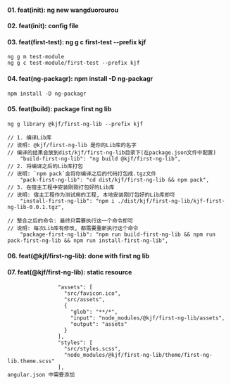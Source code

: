 #### 01. feat(init): ng new wangduorourou

#### 02. feat(init): config file

#### 03. feat(first-test): ng g c first-test --prefix kjf
    ng g m test-module
    ng g c test-module/first-test --prefix kjf

#### 04. feat(ng-packagr): npm install -D ng-packagr
    npm install -D ng-packagr

#### 05. feat(build): package first ng lib
    ng g library @kjf/first-ng-lib --prefix kjf

    // 1. 编译Lib库
    // 说明: @kjf/first-ng-lib 是你的Lib库的名字
    // 编译的结果会放到dist/kjf/first-ng-lib目录下(在package.json文件中配置)
        "build-first-ng-lib": "ng build @kjf/first-ng-lib",
    // 2. 将编译之后的Lib库打包
    // 说明: `npm pack`会将你编译之后的代码打包成.tgz文件
        "pack-first-ng-lib": "cd dist/kjf/first-ng-lib && npm pack",
    // 3. 在宿主工程中安装刚刚打包好的Lib库
    // 说明: 宿主工程作为测试用的工程, 本地安装刚打包好的Lib库即可
        "install-first-ng-lib": "npm i ./dist/kjf/first-ng-lib/kjf-first-ng-lib-0.0.1.tgz",
    
    // 整合之后的命令: 最终只需要执行这一个命令即可
    // 说明: 每次Lib库有修改, 都需要重新执行这个命令
        "package-first-ng-lib": "npm run build-first-ng-lib && npm run pack-first-ng-lib && npm run install-first-ng-lib",

#### 06. feat(@kjf/first-ng-lib): done with first ng lib

#### 07. feat(@kjf/first-ng-lib): static resource
                    "assets": [
                      "src/favicon.ico",
                      "src/assets",
                      {
                        "glob": "**/*",
                        "input": "node_modules/@kjf/first-ng-lib/assets",
                        "output": "assets"
                      }
                    ],
                    "styles": [
                      "src/styles.scss",
                      "node_modules/@kjf/first-ng-lib/theme/first-ng-lib.theme.scss"
                    ],
    angular.json 中需要添加

